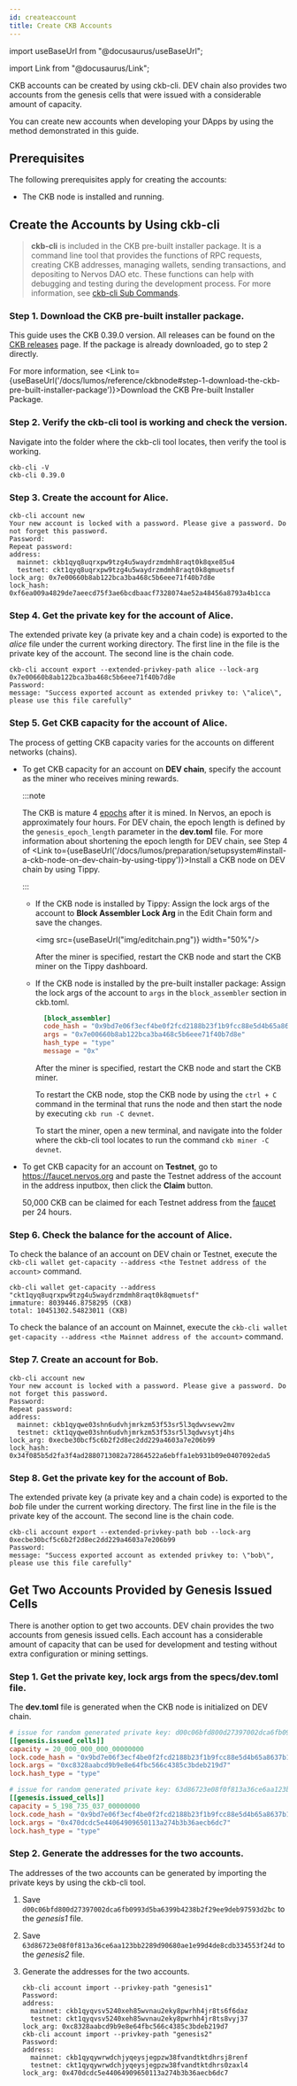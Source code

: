 ```yaml
---
id: createaccount
title: Create CKB Accounts
---
```

import useBaseUrl from "@docusaurus/useBaseUrl";

import Link from "@docusaurus/Link";

CKB accounts can be created by using ckb-cli. DEV chain also provides two accounts from the genesis cells that were issued with a considerable amount of capacity. 

You can create new accounts when developing your DApps by using the method demonstrated in this guide. 

## Prerequisites 

The following prerequisites apply for creating the accounts:

- The CKB node is installed and running. 

## Create the Accounts by Using ckb-cli

> **ckb-cli** is included in the CKB pre-built installer package. It is a command line tool that provides the functions of RPC requests, creating CKB addresses, managing wallets, sending transactions, and depositing to Nervos DAO etc. These functions can help with debugging and testing during the development process. For more information, see [ckb-cli Sub Commands](https://github.com/nervosnetwork/ckb-cli/wiki/Sub-Commands).

### Step 1. Download the CKB pre-built installer package.

This guide uses the CKB 0.39.0 version. All releases can be found on the <a title="Download" href="https://github.com/nervosnetwork/ckb/releases"><i class="feather icon-download"></i>CKB releases</a> page. If the package is already downloaded, go to step 2 directly.

For more information, see <Link to={useBaseUrl('/docs/lumos/reference/ckbnode#step-1-download-the-ckb-pre-built-installer-package')}>Download the CKB Pre-built Installer Package</Link>.

### Step 2. Verify the ckb-cli tool is working and check the version.

<p>Navigate into the folder where the ckb-cli tool locates, then verify the tool is working.</p>

```shell {1}
ckb-cli -V
ckb-cli 0.39.0
```

### Step 3. Create the account for Alice.

```shell {1}
ckb-cli account new
Your new account is locked with a password. Please give a password. Do not forget this password.
Password: 
Repeat password: 
address:
  mainnet: ckb1qyq8uqrxpw9tzg4u5waydrzmdmh8raqt0k8qxe85u4
  testnet: ckt1qyq8uqrxpw9tzg4u5waydrzmdmh8raqt0k8qmuetsf
lock_arg: 0x7e00660b8ab122bca3ba468c5b6eee71f40b7d8e
lock_hash: 0xf6ea009a4829de7aeecd75f3ae6bcdbaacf7328074ae52a48456a8793a4b1cca
```

### Step 4. Get the private key for the account of Alice.

The extended private key (a private key and a chain code) is exported to the <var>alice</var> file under the current working directory. The first line in the file is the private key of the account. The second line is the chain code.

```shell {1}
ckb-cli account export --extended-privkey-path alice --lock-arg 0x7e00660b8ab122bca3ba468c5b6eee71f40b7d8e
Password: 
message: "Success exported account as extended privkey to: \"alice\", please use this file carefully"
```

### Step 5. Get CKB capacity for the account of Alice.

The process of getting CKB capacity varies for the accounts on different networks (chains). 

- To get CKB capacity for an account on **DEV chain**, specify the account as the miner who receives mining rewards.

  :::note

  The CKB is mature 4 [epochs](https://docs.nervos.org/docs/basics/glossary#epoch "An epoch is a period of time for a set of blocks. ") after it is mined. In Nervos, an epoch is approximately four hours. For DEV chain, the epoch length is defined by the `genesis_epoch_length` parameter in the **dev.toml** file. For more information about shortening the epoch length for DEV chain, see Step 4 of <Link to={useBaseUrl('/docs/lumos/preparation/setupsystem#install-a-ckb-node-on-dev-chain-by-using-tippy')}>Install a CKB node on DEV chain by using Tippy</Link>.

  :::  

  - If the CKB node is installed by Tippy: Assign the lock args of the account to <b>Block Assembler Lock Arg</b> in the Edit Chain form and save the changes.

    <img src={useBaseUrl("img/editchain.png")} width="50%"/>

     After the miner is specified, restart the CKB node and start the CKB miner on the Tippy dashboard.

  - If the CKB node is installed by the pre-built installer package: Assign the lock args of the account to `args` in the `block_assembler` section in ckb.toml.

    ```toml title="devnet/ckb.toml" {2-5}
      [block_assembler]
      code_hash = "0x9bd7e06f3ecf4be0f2fcd2188b23f1b9fcc88e5d4b65a8637b17723bbda3cce8"
      args = "0x7e00660b8ab122bca3ba468c5b6eee71f40b7d8e"
      hash_type = "type"
      message = "0x"
    ```

    After the miner is specified, restart the CKB node and start the CKB miner.

    To restart the CKB node, stop the CKB node by using the `ctrl + C` command in the terminal that runs the node and then start the node by executing `ckb run -C devnet`.

    To start the miner, open a new terminal, and navigate into the folder where the ckb-cli tool locates to run the command `ckb miner -C devnet`.

- To get CKB capacity for an account on **Testnet**, go to https://faucet.nervos.org and paste the Testnet address of the account in the address inputbox, then click the **Claim** button.

  50,000 CKB can be claimed for each Testnet address from the [faucet](https://faucet.nervos.org/) per 24 hours. 

### Step 6. Check the balance for the account of Alice.

To check the balance of an account on DEV chain or Testnet, execute the `ckb-cli wallet get-capacity --address <the Testnet address of the account>` command.

```shell {1}
ckb-cli wallet get-capacity --address "ckt1qyq8uqrxpw9tzg4u5waydrzmdmh8raqt0k8qmuetsf"
immature: 8039446.8758295 (CKB)
total: 10451302.54823011 (CKB)
```

To check the balance of an account on Mainnet, execute the `ckb-cli wallet get-capacity --address <the Mainnet address of the account>` command.

### Step 7. Create an account for Bob.

```shell {1}
ckb-cli account new
Your new account is locked with a password. Please give a password. Do not forget this password.
Password: 
Repeat password: 
address:
  mainnet: ckb1qyqwe03shn6udvhjmrkzm53f53sr5l3qdwvsewv2mv
  testnet: ckt1qyqwe03shn6udvhjmrkzm53f53sr5l3qdwvsytj4hs
lock_arg: 0xecbe30bcf5c6b2f2d8ec2dd229a4603a7e206b99
lock_hash: 0x34f085b5d2fa3f4ad2880713082a72864522a6ebffa1eb931b09e0407092eda5
```

### Step 8. Get the private key for the account of Bob.

The extended private key (a private key and a chain code) is exported to the <var>bob</var> file under the current working directory. The first line in the file is the private key of the account. The second line is the chain code.

```shell {1}
ckb-cli account export --extended-privkey-path bob --lock-arg 0xecbe30bcf5c6b2f2d8ec2dd229a4603a7e206b99
Password: 
message: "Success exported account as extended privkey to: \"bob\", please use this file carefully"
```

## Get Two Accounts Provided by Genesis Issued Cells

There is another option to get two accounts. DEV chain provides the two accounts from genesis issued cells. Each account has a considerable amount of capacity that can be used  for development and testing without extra configuration or mining settings. 

### Step 1. Get the private key, lock args from the specs/dev.toml file.

The **dev.toml** file is generated when the CKB node is initialized on DEV chain. 

```toml {1,5,8,12}
# issue for random generated private key: d00c06bfd800d27397002dca6fb0993d5ba6399b4238b2f29ee9deb97593d2bc
[[genesis.issued_cells]]
capacity = 20_000_000_000_00000000
lock.code_hash = "0x9bd7e06f3ecf4be0f2fcd2188b23f1b9fcc88e5d4b65a8637b17723bbda3cce8"
lock.args = "0xc8328aabcd9b9e8e64fbc566c4385c3bdeb219d7"
lock.hash_type = "type"

# issue for random generated private key: 63d86723e08f0f813a36ce6aa123bb2289d90680ae1e99d4de8cdb334553f24d
[[genesis.issued_cells]]
capacity = 5_198_735_037_00000000
lock.code_hash = "0x9bd7e06f3ecf4be0f2fcd2188b23f1b9fcc88e5d4b65a8637b17723bbda3cce8"
lock.args = "0x470dcdc5e44064909650113a274b3b36aecb6dc7"
lock.hash_type = "type"
```

### Step 2. Generate the addresses for the two accounts.

The addresses of the two accounts can be generated by importing the private keys by using the ckb-cli tool.

1. Save `d00c06bfd800d27397002dca6fb0993d5ba6399b4238b2f29ee9deb97593d2bc` to the <var>genesis1</var> file.

2. Save `63d86723e08f0f813a36ce6aa123bb2289d90680ae1e99d4de8cdb334553f24d` to the <var>genesis2</var> file.

3. Generate the addresses for the two accounts.

   ```shell {1,7}
   ckb-cli account import --privkey-path "genesis1"
   Password: 
   address:
     mainnet: ckb1qyqvsv5240xeh85wvnau2eky8pwrhh4jr8ts6f6daz
     testnet: ckt1qyqvsv5240xeh85wvnau2eky8pwrhh4jr8ts8vyj37
   lock_arg: 0xc8328aabcd9b9e8e64fbc566c4385c3bdeb219d7
   ckb-cli account import --privkey-path "genesis2"
   Password: 
   address:
     mainnet: ckb1qyqywrwdchjyqeysjegpzw38fvandtktdhrsj8renf
     testnet: ckt1qyqywrwdchjyqeysjegpzw38fvandtktdhrs0zaxl4
   lock_arg: 0x470dcdc5e44064909650113a274b3b36aecb6dc7
   ```